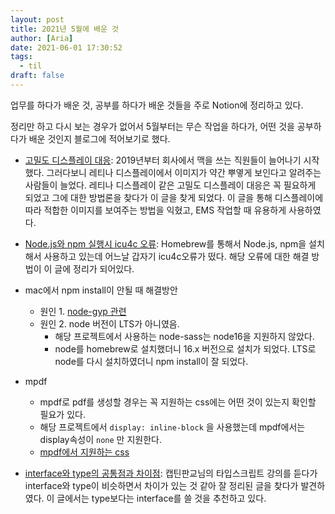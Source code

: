 ```yaml
---
layout: post
title: 2021년 5월에 배운 것
author: [Aria]
date: 2021-06-01 17:30:52
tags: 
  - til
draft: false
---
```


업무를 하다가 배운 것, 공부를 하다가 배운 것들을 주로 Notion에 정리하고 있다.

정리만 하고 다시 보는 경우가 없어서 5월부터는 무슨 작업을 하다가, 어떤 것을 공부하다가 배운 것인지 블로그에 적어보기로 했다.

* [고밀도 디스플레이 대응](https://blog.hanlee.io/2018/high-density-display-and-images/): 2019년부터 회사에서 맥을 쓰는 직원들이 늘어나기 시작했다. 그러다보니 레티나 디스플레이에서 이미지가 약간 뿌옇게 보인다고 알려주는 사람들이 늘었다. 레티나 디스플레이 같은 고밀도 디스플레이 대응은 꼭 필요하게 되었고 그에 대한 방법론을 찾다가 이 글을 찾게 되었다. 이 글을 통해 디스플레이에 따라 적합한 이미지를 보여주는 방법을 익혔고, EMS 작업할 때 유용하게 사용하였다. 

* [Node.js와 npm 실행시 icu4c 오류](https://jolly-sally.tistory.com/16): Homebrew를 통해서 Node.js, npm을 설치해서 사용하고 있는데 어느날 갑자기 icu4c오류가 떴다. 해당 오류에 대한 해결 방법이 이 글에 정리가 되어있다. 

* mac에서 npm install이 안될 때 해결방안
  * 원인 1. [node-gyp 관련](https://jojoldu.tistory.com/566)
  * 원인 2. node 버전이 LTS가 아니였음.
    * 해당 프로젝트에서 사용하는 node-sass는 node16을 지원하지 않았다.
    * node를 homebrew로 설치했더니 16.x 버전으로 설치가 되었다. LTS로 node를 다시 설치하였더니 npm install이 잘 되었다.

* mpdf
  * mpdf로 pdf를 생성할 경우는 꼭 지원하는 css에는 어떤 것이 있는지 확인할 필요가 있다.
  * 해당 프로젝트에서 `display: inline-block` 을 사용했는데 mpdf에서는 display속성이 `none` 만 지원한다.
  * [mpdf에서 지원하는 css](https://mpdf.github.io/css-stylesheets/supported-css.html)

* [interface와 type의 공통점과 차이점](https://yceffort.kr/2021/03/typescript-interface-vs-type): 캡틴판교님의 타입스크립트 강의를 듣다가 interface와 type이 비슷하면서 차이가 있는 것 같아 잘 정리된 글을 찾다가 발견하였다. 이 글에서는 type보다는 interface를 쓸 것을 추천하고 있다.